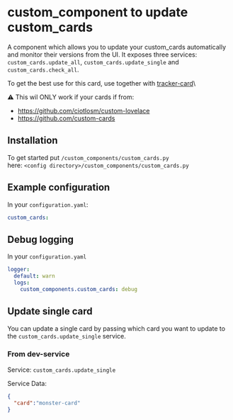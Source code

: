 # custom_component to update custom_cards

A component which allows you to update your custom_cards automatically and monitor their versions from the UI. It exposes three services: `custom_cards.update_all`, `custom_cards.update_single` and `custom_cards.check_all`.

To get the best use for this card, use together with [tracker-card](https://github.com/ciotlosm/custom-lovelace/tree/master/tracker-card)\

⚠️ This wil ONLY work if your cards if from:

- https://github.com/ciotlosm/custom-lovelace
- https://github.com/custom-cards


## Installation

To get started put `/custom_components/custom_cards.py`  
here: `<config directory>/custom_components/custom_cards.py` 

## Example configuration

In your `configuration.yaml`:

```yaml
custom_cards:
```

## Debug logging

In your `configuration.yaml`

```yaml
logger:
  default: warn
  logs:
    custom_components.custom_cards: debug
```

## Update single card

You can update a single card by passing which card you want to update to the  `custom_cards.update_single` service.

### From dev-service

Service:
`custom_cards.update_single`

Service Data:

```json
{
  "card":"monster-card"
}
```
